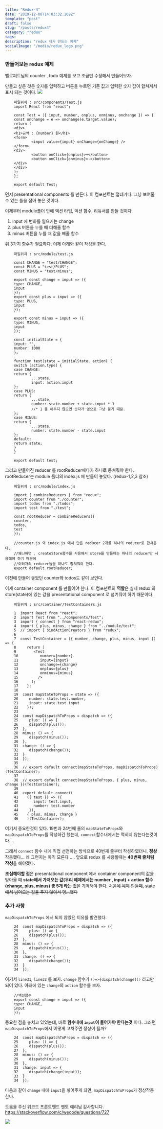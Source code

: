 ```yaml
---
title: "Redux-4"
date: "2019-12-08T14:03:32.169Z"
template: "post"
draft: false
slug: "/posts/redux4"
category: "redux"
tags:
description: "redux 내가 만드는 예제"
socialImage: "/media/redux_logo.png"
---
```


### 만들어보는 redux 예제

벨로퍼트님의 counter , todo 예제를 보고 조금만 수정해서 만들어보자.

만들고 싶은 것은 숫자를 입력하고 버튼을 누르면 기존 값과 입력한 숫자 값이 합쳐져서 표시 되는 것이다.
![](/media/React/redux/redux5.png)

        파일위치 : src/components/Test.js
        import React from "react";

        const Test = ({ input, number, onplus, onminus, onchange }) => {
        const onChange = e => onchange(e.target.value);
        return (
        <div>
        <h1>금액 : {number} 원</h1>
        <form>
                <input value={input} onChange={onChange} />
        </form>
        <div>
                <button onClick={onplus}>+</button>
                <button onClick={onminus}>-</button>
        </div>
        </div>
        );
        };

        export default Test;

먼저 presentational components 를 만든다. 이 컴포넌트는 껍데기다. 그냥 보여줄 수 있는 틀을 잡아 놓은 것이다.

이제부터 module폴더 안에 액션 타입, 액션 함수, 리듀서를 만들 것이다.

1. input 에 변화를 일으키는 change
2. plus 버튼을 누를 때 더해줄 함수
3. minus 버튼을 누를 때 값을 빼줄 함수

위 3가지 함수가 필요하다. 이제 아래와 같이 작성을 한다.

        파일위치 : src/module/test.js

        const CHANGE = "test/CHANGE";
        const PLUS = "test/PLUS";
        const MINUS = "test/minus";

        export const change = input => ({
        type: CHANGE,
        input
        });
        export const plus = input => ({
        type: PLUS,
        input
        });

        export const minus = input => ({
        type: MINUS,
        input
        });

        const initialState = {
        input: "",
        number: 1000
        };

        function test(state = initialState, action) {
        switch (action.type) {
        case CHANGE:
        return {
                ...state,
                input: action.input
        };
        case PLUS:
        return {
                ...state,
                number: state.number + state.input * 1
                //* 1 을 해주지 않으면 숫자가 옆으로 그냥 붙기 때문.
        };
        case MINUS:
        return {
                ...state,
                number: state.number - state.input
        };
        default:
        return state;
        }
        }

        export default test;

그리고 만들어진 reducer 를 rootReducer에다가 하나로 뭉쳐줘야 한다. rootReducer는 module 폴더의 index.js 에 만들어 놓았다. (redux-1,2,3 참조)

        파일위치 : src/module/index.js

        import { combineReducers } from "redux";
        import counter from "./counter";
        import todos from "./todos";
        import test from "./test";

        const rootReducer = combineReducers({
        counter,
        todos,
        test
        });

        //counter.js 와 index.js 에서 만든 reducer 2개를 하나의 reducer로 합쳐준다.
        //왜냐하면 , createStore함수를 사용해서 store를 만들때는 하나의 reducer만 사용해야 하기 때문에
        //여러개의 reducer들을 하나로 합쳐줘야 한다.
        export default rootReducer;

이전에 만들어 놓았던 counter와 todos도 같이 보인다.

이제 container component 를 만들어야 한다. 이 컴포넌트의 **역할**은 실제 redux 의 store(state)에 있는 값을 presentational component 로 넘겨줘야 하기 때문이다.

        파일위치 : src/container/TestContainers.js

        1  import React from "react";
        2  import Test from "../components/Test";
        3  import { connect } from "react-redux";
        4  import { plus, minus, change } from "../module/test";
        5  // import { bindActionCreators } from "redux";
        6
        7  const TestContainer = ({ number, change, plus, minus, input }) => {
        8     return (
        9        <Test
        10          number={number}
        11          input={input}
        12          onchange={change}
        13          onplus={plus}
        14          onminus={minus}
        15         />
        16      );
        17    };
        18
        19  const mapStateToProps = state => ({
        20     number: state.test.number,
        21     input: state.test.input
        22    });
        23
        24  const mapDispatchToProps = dispatch => ({
        25     plus: () => {
        26     dispatch(plus());
        27  },
        28  minus: () => {
        29     dispatch(minus());
        30  },
        31  change: () => {
        32     dispatch(change());
        33  }
        34  });
        35
        36  // export default connect(mapStateToProps, mapDispatchToProps)(TestContainer);
        37
        38  // export default connect(mapStateToProps, { plus, minus, change })(TestContainer);
        39
        40  export default connect(
        41    ({ test }) => ({
        42       input: test.input,
        43       number: test.number
        44     }),
        45    { plus, minus, change }
        46    )(TestContainer);

여기서 중요한것이 있다. 19번과 24번째 줄의 `mapStateToProps`와 `mapDispatchToProps`를 작성하긴 했는데, `connect`함수내에서는 먹히지 않는다는것이다....

그래서 `connect` 함수 내에 직접 선언하는 방식으로 40번재 줄부터 작성하였더니, **정상** 작동했다... 왜 그런지는 아직 모른다 .... 앞으로 redux 를 사용할때는 **40번째 줄처럼 작성**을 해야겠다.

**조심해야할 점**은 presentational component 에서 container component의 값을 받아올 때 **state에서 가져오는 값(우리 예제에서는 number , input) + action 함수(change, plus, minus) 총 5개 라는 것**을 기억해야 한다.
~~처음에 예제 만들때, state에서 넘어오는 값을 주지 않아서 멍...했다~~

### 추가 사항

`mapDispatchToProps` 에서 되지 않았던 이유를 발견했다.

        24  const mapDispatchToProps = dispatch => ({
        25     plus: () => {
        26     dispatch(plus());
        27  },
        28  minus: () => {
        29     dispatch(minus());
        30  },
        31  change: () => {
        32     dispatch(change());
        33  }
        34  });

여기서 `line31`, `line32` 를 보자. `change` 함수가 `()=>{dispatch(change())` 라고만 되어 있다. 아래에 있는 `change`의 `action` 함수를 보자.

        //액션함수
        export const change = input => ({
        type: CHANGE,
        input
        });

중요한 점을 놓치고 있었는데, 바로 **함수내에 `input`이 들어가야 한다는것** 이다. 그러면 `mapDispatchToProps`에서 어떻게 고쳐주면 정상이 될까?

        24  const mapDispatchToProps = dispatch => ({
        25     plus: () => {
        26     dispatch(plus());
        27  },
        28  minus: () => {
        29     dispatch(minus());
        30  },
        31  change: input => {
        32     dispatch(change(input));
        33  }
        34  });

다음과 같이 `change` 내에 `input`을 넣어주게 되면, `mapDispatchToProps`가 정상작동 한다.

도움을 주신 위코드 프론트엔드 멘토 예리님 감사합니다.
https://stackoverflow.com/c/wecode/questions/727

![](/media/bow.png)

